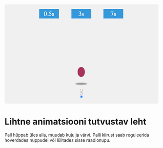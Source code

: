 ![Põrkav css-iga tehtud pall](thumb.jpg)
# Lihtne animatsiooni tutvustav leht
Pall hüppab üles alla, muudab kuju ja värvi. Palli kiirust saab reguleerida hoverdades nuppudel või lülitades sisse raadionupu.